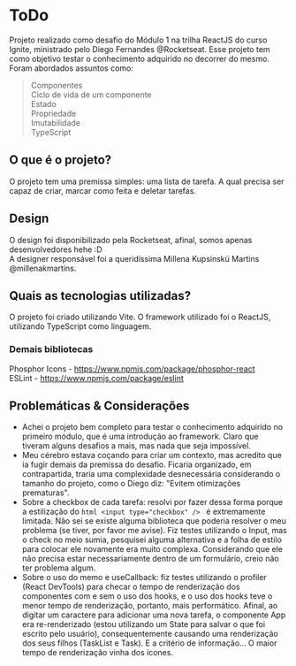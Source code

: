 # ToDo

Projeto realizado como desafio do Módulo 1 na trilha ReactJS do curso Ignite, ministrado pelo Diego Fernandes @Rocketseat.
Esse projeto tem como objetivo testar o conhecimento adquirido no decorrer do mesmo.
Foram abordados assuntos como:
> Componentes  
> Ciclo de vida de um componente  
> Estado  
> Propriedade  
> Imutabilidade  
> TypeScript  

## O que é o projeto?
O projeto tem uma premissa simples: uma lista de tarefa. A qual precisa ser capaz de criar, marcar como feita e deletar tarefas.

## Design
O design foi disponibilizado pela Rocketseat, afinal, somos apenas desenvolvedores hehe :D  
A designer responsável foi a queridíssima Millena Kupsinskü Martins @millenakmartins.

## Quais as tecnologias utilizadas?
O projeto foi criado utilizando Vite.
O framework utilizado foi o ReactJS, utilizando TypeScript como linguagem.

### Demais bibliotecas
Phosphor Icons - https://www.npmjs.com/package/phosphor-react  
ESLint - https://www.npmjs.com/package/eslint

## Problemáticas & Considerações
- Achei o projeto bem completo para testar o conhecimento adquirido no primeiro módulo, que é uma introdução ao framework. Claro que tiveram alguns desafios a mais, mas nada que seja impossível.
- Meu cérebro estava coçando para criar um contexto, mas acredito que ia fugir demais da premissa do desafio. Ficaria organizado, em contrapartida, traria uma complexidade desnecessária considerando o tamanho do projeto, como o Diego diz: "Evitem otimizações prematuras".
- Sobre a checkbox de cada tarefa: resolvi por fazer dessa forma porque a estilização do ```html <input type="checkbox" /> ``` é extremamente limitada. Não sei se existe alguma biblioteca que poderia resolver o meu problema (se tiver, por favor me avise). Fiz testes utilizando o Input, mas o check no meio sumia, pesquisei alguma alternativa e a folha de estilo para colocar ele novamente era muito complexa. Considerando que ele não precisa estar necessariamente dentro de um formulário, creio não ter problema algum.
- Sobre o uso do memo e useCallback: fiz testes utilizando o profiler (React DevTools) para checar o tempo de renderização dos componentes com e sem o uso dos hooks, e o uso dos hooks teve o menor tempo de renderização, portanto, mais performático. Afinal, ao digitar um caractere para adicionar uma nova tarefa, o componente App era re-renderizado (estou utilizando um State para salvar o que foi escrito pelo usuário), consequentemente causando uma renderização dos seus filhos (TaskList e Task). E a critério de informação... O maior tempo de renderização vinha dos ícones.
